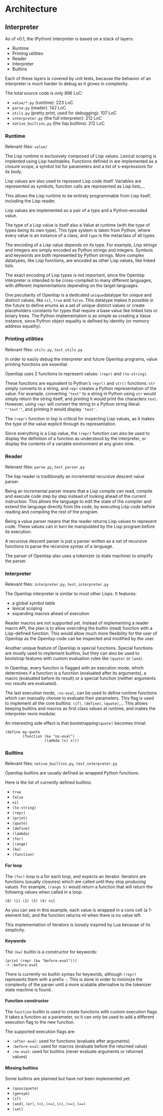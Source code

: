 # Architecture

## Interpreter

As of v0.1, the (Python) interpreter is based on a stack of layers:
- Runtime
- Printing utilities
- Reader
- Interpreter
- Builtins

Each of these layers is covered by unit tests, because the behavior of an interpreter is much harder to debug as it grows in complexity.

The total source code is only 896 LoC:
- `value/*.py` (runtime): 223 LoC
- `parse.py` (reader): 142 LoC
- `utils.py` (pretty print, used for debugging): 107 LoC
- `interpreter.py` (the full interpreter): 212 LoC
- `native_builtins.py` (the lisp builtins): 212 LoC



### Runtime

Relevant files: `value/`

The Lisp runtime is exclusively composed of Lisp values.
Lexical scoping is implented using Lisp hashtables.
Functions defined in are implemented as a closure scope, a symbol list for parameters and a list of s-expressions for its body.

Lisp values are also used to represent Lisp code itself. Variables are represented as symbols, function calls are represented as Lisp lists,...

This allows the Lisp runtime to be entirely programmable from Lisp itself, including the Lisp reader.

Lisp values are implemented as a pair of a type and a Python-encoded value.

The type of a Lisp value is itself also a Value at runtime (with the type of types being its own type).
This type system is taken from Python, where every value is an instance of a class, and `type` is the metaclass of all types.

The encoding of a Lisp value depends on its type. For example, Lisp strings and integers are simply encoded as Python strings and integers. Symbols and keywords are both represented by Python strings. More complex datatypes, like Lisp functions, are encoded as other Lisp values, like linked lists.

The exact encoding of Lisp types is not important, since the Openlisp interpreter is intended to be cross-compiled to many different languages, with different implementations depending on the target languages.


One peculiarity of Openlisp is a dedicated `unique`datatype for unique and distinct values, like `nil`, `true` and `false`.
This datatype makes it possible in the future to define enums as a set of unique distinct values or create placeholders constants for types that require a base value like linked lists or binary trees.
The Python implementation is as simple as creating a Value instance, since Python object equality is defined by identity (or memory address equality).


### Printing utilities

Relevant files: `utils.py`, `test_utils.py`

In order to easily debug the interpreter and future Openlisp programs, value printing functions are essential.

Openlisp uses 2 functions to represent values: `(repr)` and `(to-string)`.

These functions are equivalent to Python's `repr()` and `str()` functions: `str` simply converts to a string, and `repr` creates a Python representation of the value.
For example, converting `"text"` to a string in Python using `str` would simply return the string itself, and printing it would print the characters `text`.
However, using `repr` will convert the string to a Python string literal: `"'test'"`, and printing it would display `'text'`.

The `(repr)` function in lisp is critical for inspecting Lisp values, as it makes the type of the value explicit through its representation.

Since everything is a Lisp value, the `(repr)` function can also be used to display the definition of a function as understood by the interpreter, or display the contents of a variable environment at any given time.


### Reader

Relevant files: `parse.py`, `test_parser.py`

The lisp reader is traditionally an incremental recursive descent value parser.

Being an incremental parser means that a Lisp compile can read, compile and execute code step by step instead of looking ahead of the current instruction.
This allows the language to edit the state of the compiler and extend the language directly from the code, by executing Lisp code before reading and compiling the rest of the program.

Being a value parser means that the reader returns Lisp values to represent code. These values can in turn be manipulated by the Lisp program before its execution.

A recursive descent parser is just a parser written as a set of recursive functions to parse the recursive syntax of a language.

The parser of Openlisp also uses a tokenizer (a state machine) to simplify the parser.


### Interpreter
Relevant files: `interpreter.py`, `test_interpreter.py`

The Openlisp interpreter is similar to most other Lisps. It features:
- a global symbol table
- lexical scoping
- expanding macros ahead of execution

Reader macros are not supported yet.
Instead of implementing a reader macro API, the plan is to allow overriding the builtin (read) function with a Lisp-defined function.
This would allow much more flexibility for the user of Openlisp as the Openlisp code can be inspected and modified by the user.


Another unique feature of Openlisp is special functions. Special functions are mostly used to implement builtins, but they can also be used to bootstrap features with custom evaluation rules like `(quote)` or `(and)`.

In Openlisp, every function is flagged with an execution mode, which determines if a function is a function (evaluated after its arguments), a macro (evaluated before its result) or a special function (neither arguments nor results are evaluated).

The last execution mode, `:no-eval`, can be used to define runtime functions which can manually choose to evaluate their parameters. This flag is used to implement all the core builtins: `(if)`, `(define)`, `(quote)`,...
This allows keeping builtins and macros as first class values at runtime, and makes the interpreter more modular.

An interesting side effect is that bootstrapping`(quote)` becomes trivial:
```
(define my-quote
        (function (kw "no-eval")
                  (lambda (x) x)))
```


### Builtins

Relevant files: `native_builtins.py`, `test_interpreter.py`

Openlisp builtins are usually defined as wrapped Python functions.

Here is the list of currently defined builtins:
- `true`
- `false`
- `nil`
- `(to-string)`
- `(repr)`
- `(print)`
- `(quote)`
- `(define)`
- `(lambda)`
- `(for)`
- `(range)`
- `(kw)`
- `(function)`


#### For loop

The `(for)` loop is a for each loop, and expects an iterator. Iterators are functions (usually closures) which are called until they stop producing values.
For example, `(range 5)` would return a function that will return the following values when called in a loop:
```
(0) (1) (2) (3) (4) nil
```
As you can see in this example, each value is wrapped in a cons cell (a 1-element list), and the function returns nil when there is no value left.

This implementation of iterators is loosely inspired by Lua because of its simplicity.


#### Keywords

The `(kw)` builtin is a constructor for keywords:
```
(print (repr (kw "before-eval")))
-> :before-eval
```
There is currently no builtin syntax for keywords, although `(repr)` represents them with a prefix `:`. This is done in order to minimize the complexity of the parser until a more scalable alternative to the tokenizer state machine is found.


#### Function constructor

The `function` builtin is used to create functions with custom execution flags. It takes a function as a parameter, so it can only be used to add a different execution flag to the new function.

The supported execution flags are:
- `:after-eval`: used for functions (evaluate after arguments)
- `:before-eval`: used for macros (evaluate before the returned value)
- `:no-eval`: used for builtins (never evaluate arguments or returned values)


#### Missing builtins

Some builtins are planned but have not been implemented yet:
- `(quasiquote)`
- `(gensym)`
- `(if)`
- `(and)`, `(or)`, `(<)`, `(<=)`, `(>)`, `(>=)`, `(==)`
- `(set)`


